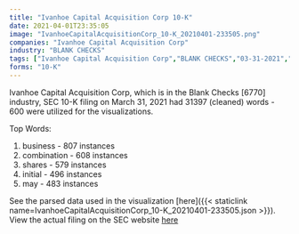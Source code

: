```yaml
---
title: "Ivanhoe Capital Acquisition Corp 10-K"
date: 2021-04-01T23:35:05
image: "IvanhoeCapitalAcquisitionCorp_10-K_20210401-233505.png"
companies: "Ivanhoe Capital Acquisition Corp"
industry: "BLANK CHECKS"
tags: ["Ivanhoe Capital Acquisition Corp","BLANK CHECKS","03-31-2021","10-K"]
forms: "10-K"
---
```

Ivanhoe Capital Acquisition Corp, which is in the Blank Checks [6770] industry, SEC 10-K filing on March 31, 2021 had 31397 (cleaned) words - 600 were utilized for the visualizations.

Top Words:
1. business - 807 instances
2. combination - 608 instances
3. shares - 579 instances
4. initial - 496 instances
5. may - 483 instances


See the parsed data used in the visualization [here]({{< staticlink name=IvanhoeCapitalAcquisitionCorp_10-K_20210401-233505.json >}}).  
View the actual filing on the SEC website [here](https://www.sec.gov/Archives/edgar/data/1819142/0001104659-21-044345.txt)